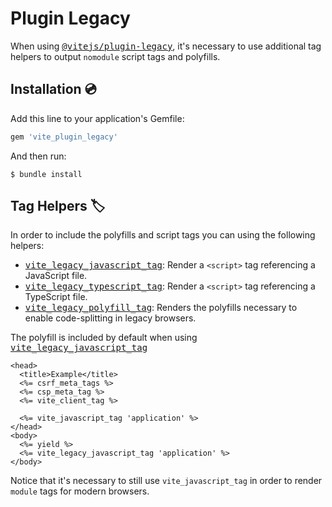 [vite_plugin_legacy]: https://github.com/ElMassimo/vite_ruby/tree/main/vite_plugin_legacy
[website]: https://vite-ruby.netlify.app/guide/plugin-legacy
[plugin-legacy]: https://github.com/vitejs/vite/tree/main/packages/plugin-legacy
[vite_legacy_javascript_tag]: https://github.com/ElMassimo/vite_ruby/blob/main/vite_plugin_legacy/lib/vite_plugin_legacy/tag_helpers.rb
[vite_legacy_typescript_tag]: https://github.com/ElMassimo/vite_ruby/blob/main/vite_plugin_legacy/lib/vite_plugin_legacy/tag_helpers.rb
[vite_legacy_polyfill_tag]: https://github.com/ElMassimo/vite_ruby/blob/main/vite_plugin_legacy/lib/vite_plugin_legacy/tag_helpers.rb

# Plugin Legacy

When using <kbd>[@vitejs/plugin-legacy][plugin-legacy]</kbd>, it's necessary to
use additional tag helpers to output `nomodule` script tags and polyfills.

## Installation 💿

Add this line to your application's Gemfile:

```ruby
gem 'vite_plugin_legacy'
```

And then run:

    $ bundle install

## Tag Helpers 🏷

In order to include the polyfills and script tags you can using the following helpers:

- <kbd>[vite_legacy_javascript_tag]</kbd>: Render a `<script>` tag referencing a JavaScript file.
- <kbd>[vite_legacy_typescript_tag]</kbd>: Render a `<script>` tag referencing a TypeScript file.
- <kbd>[vite_legacy_polyfill_tag]</kbd>: Renders the polyfills necessary to enable code-splitting in legacy browsers.

The polyfill is included by default when using <kbd>[vite_legacy_javascript_tag]</kbd>

```erb
<head>
  <title>Example</title>
  <%= csrf_meta_tags %>
  <%= csp_meta_tag %>
  <%= vite_client_tag %>

  <%= vite_javascript_tag 'application' %>
</head>
<body>
  <%= yield %>
  <%= vite_legacy_javascript_tag 'application' %>
</body>
```

Notice that it's necessary to still use `vite_javascript_tag` in order to render `module` tags for modern browsers.
